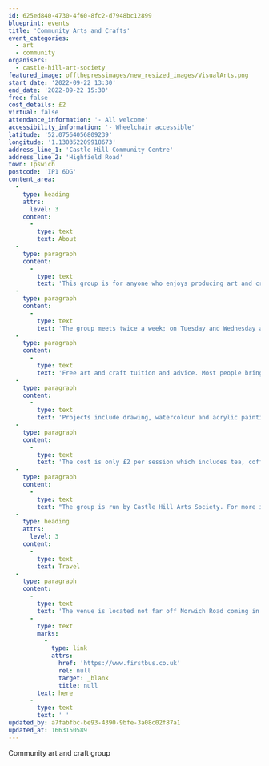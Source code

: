 ```yaml
---
id: 625ed840-4730-4f60-8fc2-d7948bc12899
blueprint: events
title: 'Community Arts and Crafts'
event_categories:
  - art
  - community
organisers:
  - castle-hill-art-society
featured_image: offthepressimages/new_resized_images/VisualArts.png
start_date: '2022-09-22 13:30'
end_date: '2022-09-22 15:30'
free: false
cost_details: £2
virtual: false
attendance_information: '- All welcome'
accessibility_information: '- Wheelchair accessible'
latitude: '52.07564056809239'
longitude: '1.130352209918673'
address_line_1: 'Castle Hill Community Centre'
address_line_2: 'Highfield Road'
town: Ipswich
postcode: 'IP1 6DG'
content_area:
  -
    type: heading
    attrs:
      level: 3
    content:
      -
        type: text
        text: About
  -
    type: paragraph
    content:
      -
        type: text
        text: 'This group is for anyone who enjoys producing art and crafts in a creative and social setting at a reasonable cost.'
  -
    type: paragraph
    content:
      -
        type: text
        text: 'The group meets twice a week; on Tuesday and Wednesday afternoons. New members are always welcome.'
  -
    type: paragraph
    content:
      -
        type: text
        text: 'Free art and craft tuition and advice. Most people bring their own project and materials and do what they want, but we can provide to those that need it, to get them started.'
  -
    type: paragraph
    content:
      -
        type: text
        text: 'Projects include drawing, watercolour and acrylic painting, knitting, crocheting, card making, paper mache and working in clay.'
  -
    type: paragraph
    content:
      -
        type: text
        text: 'The cost is only £2 per session which includes tea, coffee and biscuits. No need to book, activity takes place in Room 3 on the ground floor.'
  -
    type: paragraph
    content:
      -
        type: text
        text: "The group is run by Castle Hill Arts Society. For more information call\_01473 747053"
  -
    type: heading
    attrs:
      level: 3
    content:
      -
        type: text
        text: Travel
  -
    type: paragraph
    content:
      -
        type: text
        text: 'The venue is located not far off Norwich Road coming in from Stowmarket direction. There are multiple bus stops along Norwich Road. For bus time tables click '
      -
        type: text
        marks:
          -
            type: link
            attrs:
              href: 'https://www.firstbus.co.uk'
              rel: null
              target: _blank
              title: null
        text: here
      -
        type: text
        text: ' '
updated_by: a7fabfbc-be93-4390-9bfe-3a08c02f87a1
updated_at: 1663150589
---
```

Community art and craft group
